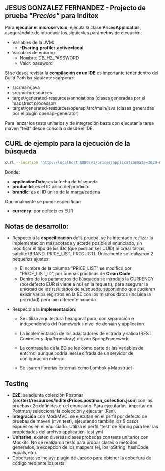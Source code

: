 ## JESUS GONZALEZ FERNANDEZ - Projecto de prueba _"Precios"_  para Inditex

Para **ejecutar el microservicio**, ejecuta la clase **PricesApplication**, asegurándote de introducir los siguientes parámetros de ejecución:
* Variables de la JVM:
    * **-Dspring.profiles.active=local**
* Variables de entorno:
    * Nombre: DB_H2_PASSWORD
    * Valor: password

Si se desea revisar la **compilación en un IDE** es importante tener dentro del Build Path las siguientes carpetas:
* src/main/java
* src/main/resources
* target/generated-resources/annotations (clases generadas por el mapstruct processor)
* target/generated-resources/openapi/src/main/java (clases generadas por el plugin openapi-generator)

Para lanzar los tests unitarios y de integración basta con ejecutar la tarea maven "test" desde consola o desde el IDE.

## CURL de ejemplo para la ejecución de la búsqueda

```sh
curl --location 'http://localhost:8080/v1/prices?applicationDate=2020-06-14T17:00:01.00Z&productId=35455&brandId=1
```

Donde:

- **applicationDate**: es la fecha de búsqueda
- **productId**: es el ID único del producto
- **brandId**: es el ID único de la marca/cadena

Opcionalmente se puede especificar:
- **currency**: por defecto es EUR

## Notas de desarrollo:
- Respecto a la **especificación** de la prueba, se ha intentado realizar la implementación más acotada y acorde posible al enunciado, sin modificar el tipo de los IDs (que podrían ser UUID) ni crear tablas satélite (BRAND, PRICE_LIST, PRODUCT). Únicamente se realizaron 2 pequeños ajustes:
    - El nombre de la columna "PRICE_LIST" se modificó por "PRICE_LIST_ID", por buenas prácticas de **Clean Code**
    - Dentro de los parámetros de búsqueda se introdujo la CURRENCY (por defecto EUR si viene a null en la request), para asegurar la unicidad de los resultados de búsqueda, suponiendo que pudieran existir varios registros en la BD con los mismos datos (incluida la prioridad) pero con diferente moneda.


- Respecto a la **implementación**:
    - Se utiliza arquitectura hexagonal pura, con separación e independencia del framework a nivel de domain y application
    - La implementación de los adaptadores de entrada y salida (REST Controller y JpaRepository) utilizan SpringFramework
    - La contraseña de la BD se lee como parte de las variables de entorno, aunque podría leerse cifrada de un servidor de configuración externo
    
    - Se usaron librerías externas como Lombok y Mapstruct

## Testing
- **E2E**: se adjunta colección Postman (**src/test/resources/InditexPrices.postman_collection.json**) con las pruebas e2e definidas en el enunciado. Para ejecutarlas, importar en Postman, seleccionar la colección y ejecutar (Run).
- **Integración** con MockMVC: se ejecutan en el perfil por defecto de pruebas de maven (mvn test), ejecutando también los 5 casos expuestos en el enunciado. Utiliza el perfil "test" de Spring para leer las propiedades del archivo application-test.yml
- **Unitarios**: existen diversas clases probadas con tests unitarios con Mockito. No se realizaron tests para probar clases o métodos generados, a excepción de los mappers (ej, los toString, hashCode, equals, etc).
- Cobertura: se incluye plugin de Jacoco para obtener la cobertura de código mediante los tests
